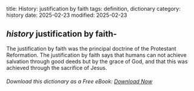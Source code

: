 title: History: justification by faith
tags: definition, dictionary
category: history
date: 2025-02-23
modified: 2025-02-23

## _history_  justification by faith-
The justification by faith was the
  principal doctrine of the   Protestant Reformation.   The
  justification by faith says that humans can not achieve salvation
  through good deeds but by the grace of God, and that this was
  achieved through the sacrifice of Jesus.



###### Download *this* dictionary as a Free eBook: [Download Now]({static}static/SerfHistoryDictionary.pdf)

